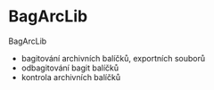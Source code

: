 # BagArcLib
BagArcLib
- bagitování archivních balíčků, exportních souborů
- odbagitování bagit balíčků
- kontrola archivních balíčků